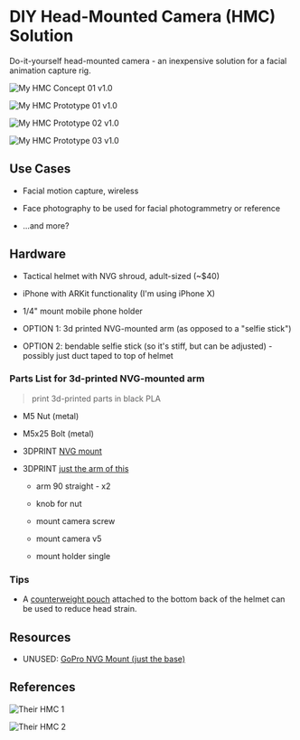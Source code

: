 # DIY Head-Mounted Camera (HMC) Solution

Do-it-yourself head-mounted camera - an inexpensive solution for a facial animation capture rig.

![My HMC Concept 01 v1.0](res/mockup-02.png)

![My HMC Prototype 01 v1.0](res/prototype-01.jpg)

![My HMC Prototype 02 v1.0](res/prototype-02.jpg)

![My HMC Prototype 03 v1.0](res/prototype-03.jpg)

## Use Cases

* Facial motion capture, wireless

* Face photography to be used for facial photogrammetry or reference

* ...and more?

## Hardware

* Tactical helmet with NVG shroud, adult-sized (~$40)

* iPhone with ARKit functionality (I'm using iPhone X)

* 1/4" mount mobile phone holder

* OPTION 1: 3d printed NVG-mounted arm (as opposed to a "selfie stick")

* OPTION 2: bendable selfie stick (so it's stiff, but can be adjusted) - possibly just duct taped to top of helmet

### Parts List for 3d-printed NVG-mounted arm

> print 3d-printed parts in black PLA

* M5 Nut (metal)

* M5x25 Bolt (metal)

* 3DPRINT [NVG mount](https://www.thingiverse.com/thing:2799476)

* 3DPRINT [just the arm of this](https://www.thingiverse.com/thing:2194278)

  * arm 90 straight - x2

  * knob for nut

  * mount camera screw

  * mount camera v5

  * mount holder single

### Tips

* A [counterweight pouch](https://www.hardheadveterans.com/blogs/reviews/combat-helmet-setup-visual-guide-for-military ) attached to the bottom back of the helmet can be used to reduce head strain.

## Resources

* UNUSED: [GoPro NVG Mount (just the base)](https://www.thingiverse.com/thing:3481602)

## References

![Their HMC 1](ref/their-hmc-01.jpg)

![Their HMC 2](ref/their-hmc-02.jpg)